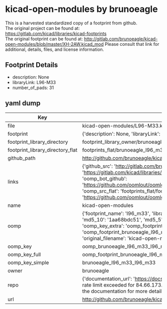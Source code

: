 # kicad-open-modules by brunoeagle  
This is a harvested standardized copy of a footprint from github.  
The original project can be found at:  
https://gitlab.com/kicad/libraries/kicad-footprints  
The original footprint can be found at:
http://gitlab.com/brunoeagle/kicad-open-modules/blob/master/XH-2AW.kicad_mod
Please consult that link for additional, details, files, and license information.  
## Footprint Details
* description: None  
* libraryLink: L96-M33  
* number_of_pads: 31  
## yaml dump  
| Key | Value |  
| --- | --- |  
| file | kicad-open-modules/L96-M33.kicad_mod |  
| footprint | {'description': None, 'libraryLink': 'L96-M33', 'number_of_pads': 31} |  
| footprint_library_directory | footprint_library_owner/brunoeagle_kicad-open-modules |  
| footprint_library_directory_flat | footprints_flat/brunoeagle_l96_m33_l96_m33/working |  
| github_path | http://github.com/brunoeagle/kicad-open-modules/blob/master/L96-M33.kicad_mod |  
| links | {'github_src': 'http://gitlab.com/brunoeagle/kicad-open-modules/blob/master/XH-2AW.kicad_mod', 'github_src_repo': 'https://gitlab.com/kicad/libraries/kicad-footprints', 'oomp_bot': 'footprints/brunoeagle_l96_m33_l96_m33/working', 'oomp_bot_github': 'https://github.com/oomlout/oomlout_oomp_footprint_bot/tree/main/footprints/brunoeagle_l96_m33_l96_m33/working', 'oomp_src_flat': 'footprints_flat/footprints_flat/brunoeagle_l96_m33_l96_m33/working', 'oomp_src_flat_github': 'https://github.com/oomlout/oomlout_oomp_footprint_src/tree/main/footprints_flat/brunoeagle_l96_m33_l96_m33/working'} |  
| name | kicad-open-modules |  
| oomp | {'footprint_name': 'l96_m33', 'library_name': 'l96_m33_kicad_mod', 'md5': '1aa68bdc51c9af7bc8a4c7a0f3d4491f', 'md5_10': '1aa68bdc51', 'md5_5': '1aa68', 'md5_6': '1aa68b', 'oomp_key': 'oomp_brunoeagle_l96_m33_l96_m33', 'oomp_key_extra': 'oomp_footprint_brunoeagle_l96_m33_l96_m33', 'oomp_key_full': 'oomp_footprint_brunoeagle_l96_m33_l96_m33_1aa68b', 'oomp_key_simple': 'brunoeagle_l96_m33_l96_m33', 'original_filename': 'kicad-open-modules/L96-M33.kicad_mod', 'owner_name': 'brunoeagle'} |  
| oomp_key | oomp_brunoeagle_l96_m33_l96_m33 |  
| oomp_key_full | oomp_footprint_brunoeagle_l96_m33_l96_m33 |  
| oomp_key_simple | brunoeagle_l96_m33_l96_m33 |  
| owner | brunoeagle |  
| repo | {'documentation_url': 'https://docs.github.com/rest/overview/resources-in-the-rest-api#rate-limiting', 'message': "API rate limit exceeded for 84.66.173.59. (But here's the good news: Authenticated requests get a higher rate limit. Check out the documentation for more details.)"} |  
| url | http://github.com/brunoeagle/kicad-open-modules |  

